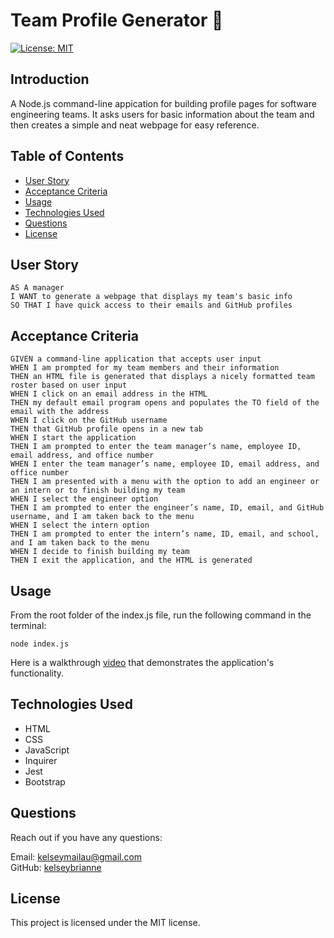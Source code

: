# Team Profile Generator 👥

[![License: MIT](https://img.shields.io/badge/License-MIT-yellow.svg)](https://opensource.org/licenses/MIT)

## Introduction
A Node.js command-line appication for building profile pages for software engineering teams. It asks users for basic information about the team and then creates a simple and neat webpage for easy reference.

## Table of Contents

- [ User Story ](#user-story)
- [ Acceptance Criteria ](#acceptance-criteria)
- [ Usage ](#usage)
- [ Technologies Used ](#technologies-used)
- [ Questions ](#questions)
- [ License ](#license)

## User Story

```
AS A manager
I WANT to generate a webpage that displays my team's basic info
SO THAT I have quick access to their emails and GitHub profiles
```

## Acceptance Criteria

```
GIVEN a command-line application that accepts user input
WHEN I am prompted for my team members and their information
THEN an HTML file is generated that displays a nicely formatted team roster based on user input
WHEN I click on an email address in the HTML
THEN my default email program opens and populates the TO field of the email with the address
WHEN I click on the GitHub username
THEN that GitHub profile opens in a new tab
WHEN I start the application
THEN I am prompted to enter the team manager’s name, employee ID, email address, and office number
WHEN I enter the team manager’s name, employee ID, email address, and office number
THEN I am presented with a menu with the option to add an engineer or an intern or to finish building my team
WHEN I select the engineer option
THEN I am prompted to enter the engineer’s name, ID, email, and GitHub username, and I am taken back to the menu
WHEN I select the intern option
THEN I am prompted to enter the intern’s name, ID, email, and school, and I am taken back to the menu
WHEN I decide to finish building my team
THEN I exit the application, and the HTML is generated
```

## Usage

From the root folder of the index.js file, run the following command in the terminal:

```
node index.js
```

Here is a walkthrough [video]() that demonstrates the application's functionality.

## Technologies Used

- HTML
- CSS
- JavaScript
- Inquirer
- Jest
- Bootstrap

## Questions

Reach out if you have any questions:

Email: kelseymailau@gmail.com  
GitHub: [kelseybrianne](https://github.com/kelseybrianne)

## License

This project is licensed under the MIT license.